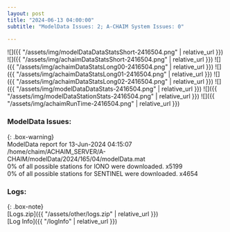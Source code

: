 ```yaml
---
layout: post
title: "2024-06-13 04:00:00"
subtitle: "ModelData Issues: 2; A-CHAIM System Issues: 0"

---
```


![]({{ "/assets/img/modelDataDataStatsShort-2416504.png" | relative_url }})
![]({{ "/assets/img/achaimDataStatsShort-2416504.png" | relative_url }})
![]({{ "/assets/img/achaimDataStatsLong00-2416504.png" | relative_url }})
![]({{ "/assets/img/achaimDataStatsLong01-2416504.png" | relative_url }})
![]({{ "/assets/img/achaimDataStatsLong02-2416504.png" | relative_url }})
![]({{ "/assets/img/modelDataDataStats-2416504.png" | relative_url }})
![]({{ "/assets/img/modelDataStationStats-2416504.png" | relative_url }})
![]({{ "/assets/img/achaimRunTime-2416504.png" | relative_url }})


### ModelData Issues:  
  
{: .box-warning}  
 ModelData report for 13-Jun-2024 04:15:07   
 /home/chaim/ACHAIM_SERVER/A-CHAIM/modelData/2024/165/04/modelData.mat   
 0% of all possible stations for IONO were downloaded. x5199   
 0% of all possible stations for SENTINEL were downloaded. x4654   
  


### Logs:  
  
{: .box-note}  
[Logs.zip]({{ "/assets/other/logs.zip" | relative_url }})  
[Log Info]({{ "/logInfo" | relative_url }})  
